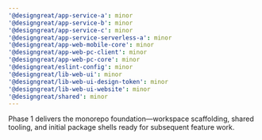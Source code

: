 ```yaml
---
'@designgreat/app-service-a': minor
'@designgreat/app-service-b': minor
'@designgreat/app-service-c': minor
'@designgreat/app-service-serverless-a': minor
'@designgreat/app-web-mobile-core': minor
'@designgreat/app-web-pc-client': minor
'@designgreat/app-web-pc-core': minor
'@designgreat/eslint-config': minor
'@designgreat/lib-web-ui': minor
'@designgreat/lib-web-ui-design-token': minor
'@designgreat/lib-web-ui-website': minor
'@designgreat/shared': minor
---
```


Phase 1 delivers the monorepo foundation—workspace scaffolding, shared tooling, and initial package
shells ready for subsequent feature work.
